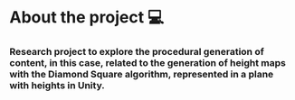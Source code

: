 # About the project 💻    
### Research project to explore the procedural generation of content, in this case, related to the generation of height maps with the Diamond Square algorithm, represented in a plane with heights in Unity.

